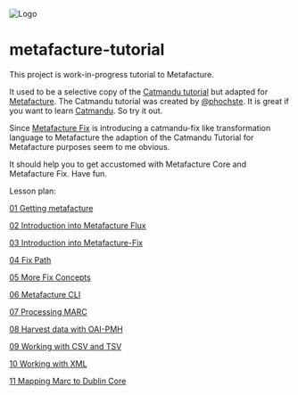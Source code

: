 
![Logo](https://metafacture.org/img/metafacture.png)

# metafacture-tutorial

This project is work-in-progress tutorial to Metafacture.

It used to be a selective copy of the [Catmandu tutorial](https://librecatproject.wordpress.com/2014/12/01/day-1-getting-catmandu/) but adapted for [Metafacture](https://github.com/metafacture).
The Catmandu tutorial was created by [@phochste](https://github.com/phochste). It is great if you want to learn [Catmandu](https://github.com/LibreCat/Catmandu). So try it out.

Since [Metafacture Fix](https://github.com/metafacture/metafacture-fix) is introducing a catmandu-fix like transformation language to Metafacture the adaption of the Catmandu Tutorial for Metafacture purposes seem to me obvious.

It should help you to get accustomed with Metafacture Core and Metafacture Fix.
Have fun.

Lesson plan:

[01 Getting metafacture](./01_Getting_Metafacture.html)

[02 Introduction into Metafacture Flux](./02_Introduction_into_Metafacture-Flux.html)

[03 Introduction into Metafacture-Fix](./03_Introduction_into_Metafacture-Fix.html)

[04 Fix Path](./04_Fix-Path.html)

[05 More Fix Concepts](./05-More-Fix-Concepts.html)

[06 Metafacture CLI](./06_MetafactureCLI.html)

[07 Processing MARC](./07_Processing_MARC.html)

[08 Harvest data with OAI-PMH](./08_Harvest_data_with_OAI-PMH.html)

[09 Working with CSV and TSV](./09_Working_with_CSV.html)

[10 Working with XML](./10_Working_with_XML.html)

[11 Mapping Marc to Dublin Core](./11_MARC_to_Dublin_Core.html)


